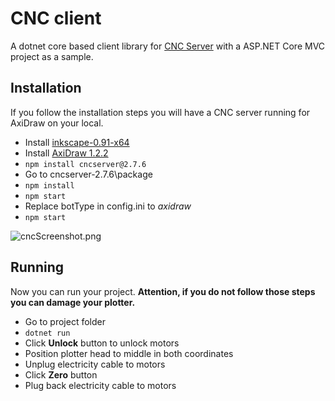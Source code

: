 # CNC client

A dotnet core based client library for [CNC Server](https://github.com/techninja/cncserver) with a ASP.NET Core MVC project as a sample.

## Installation

If you follow the installation steps you will have a CNC server running for AxiDraw on your local.

* Install [inkscape-0.91-x64](https://inkscape.org/release/0.91/windows/64-bit/)
* Install [AxiDraw 1.2.2](https://github.com/evil-mad/axidraw/releases/download/v1.2.2/AxiDraw_122_Win.zip)
* `npm install cncserver@2.7.6`
* Go to cncserver-2.7.6\package
* `npm install`
* `npm start`
* Replace botType in config.ini to *axidraw*
* `npm start`

![cncScreenshot.png]({{site.baseurl}}/cncScreenshot.png)

## Running

Now you can run your project. **Attention, if you do not follow those steps you can damage your plotter.**

* Go to project folder
* `dotnet run`
* Click **Unlock** button to unlock motors
* Position plotter head to middle in both coordinates
* Unplug electricity cable to motors
* Click **Zero** button
* Plug back electricity cable to motors
